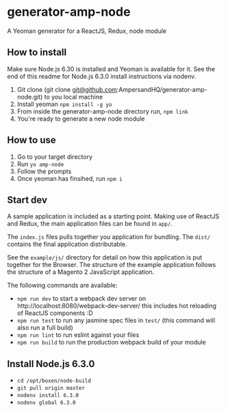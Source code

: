 # generator-amp-node

A Yeoman generator for a ReactJS, Redux, node module

## How to install

Make sure Node.js 6.30 is installed and Yeoman is available for it. See the end of this readme for Node.js 6.3.0 install instructions via nodenv.

1. Git clone (git clone git@github.com:AmpersandHQ/generator-amp-node.git) to you local machine
2. Install yeoman `npm install -g yo`
3. From inside the generator-amp-node directory run, `npm link`
4. You're ready to generate a new node module

## How to use

1. Go to your target directory
2. Run `yo amp-node`
3. Follow the prompts
4. Once yeoman has finsihed, run `npm i`

## Start dev

A sample application is included as a starting point. Making use of ReactJS and Redux, the main application files can be found in `app/`.

The `index.js` files pulls together you application for bundling. The `dist/` contains the final application distributable.

See the `example/js/` directory for detail on how this application is put together for the Browser. The structure of the example application follows the structure of a Magento 2 JavaScript application.

The following commands are available:

* `npm run dev` to start a webpack dev server on http://localhost:8080/webpack-dev-server/ this includes hot reloading of ReactJS components :D
* `npm run test` to run any jasmine spec files in `test/` (this command will also run a full build)
* `npm run lint` to run eslint against your files
* `npm run build` to run the production webpack build of your module


## Install Node.js 6.3.0

* `cd /opt/boxen/node-build`
* `git pull origin master`
* `nodenv install 6.3.0`
* `nodenv global 6.3.0`